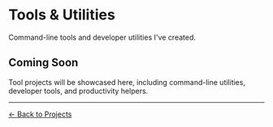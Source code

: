 # Tools & Utilities

Command-line tools and developer utilities I've created.

## Coming Soon

Tool projects will be showcased here, including command-line utilities, developer tools, and productivity helpers.

---

[← Back to Projects](../index.md)
